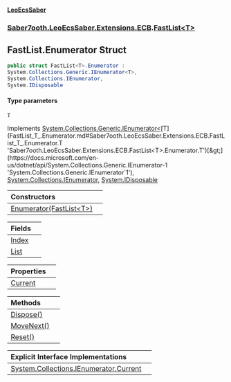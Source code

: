 #### [LeoEcsSaber](index.md 'index')
### [Saber7ooth.LeoEcsSaber.Extensions.ECB](Saber7ooth.LeoEcsSaber.Extensions.ECB.md 'Saber7ooth.LeoEcsSaber.Extensions.ECB').[FastList&lt;T&gt;](FastList_T_.md 'Saber7ooth.LeoEcsSaber.Extensions.ECB.FastList<T>')

## FastList<T>.Enumerator Struct

```csharp
public struct FastList<T>.Enumerator :
System.Collections.Generic.IEnumerator<T>,
System.Collections.IEnumerator,
System.IDisposable
```
#### Type parameters

<a name='Saber7ooth.LeoEcsSaber.Extensions.ECB.FastList_T_.Enumerator.T'></a>

`T`

Implements [System.Collections.Generic.IEnumerator&lt;](https://docs.microsoft.com/en-us/dotnet/api/System.Collections.Generic.IEnumerator-1 'System.Collections.Generic.IEnumerator`1')[T](FastList_T_.Enumerator.md#Saber7ooth.LeoEcsSaber.Extensions.ECB.FastList_T_.Enumerator.T 'Saber7ooth.LeoEcsSaber.Extensions.ECB.FastList<T>.Enumerator.T')[&gt;](https://docs.microsoft.com/en-us/dotnet/api/System.Collections.Generic.IEnumerator-1 'System.Collections.Generic.IEnumerator`1'), [System.Collections.IEnumerator](https://docs.microsoft.com/en-us/dotnet/api/System.Collections.IEnumerator 'System.Collections.IEnumerator'), [System.IDisposable](https://docs.microsoft.com/en-us/dotnet/api/System.IDisposable 'System.IDisposable')

| Constructors | |
| :--- | :--- |
| [Enumerator(FastList&lt;T&gt;)](FastList_T_.Enumerator.Enumerator(FastList_T_).md 'Saber7ooth.LeoEcsSaber.Extensions.ECB.FastList<T>.Enumerator.Enumerator(Saber7ooth.LeoEcsSaber.Extensions.ECB.FastList<T>)') | |

| Fields | |
| :--- | :--- |
| [Index](FastList_T_.Enumerator.Index.md 'Saber7ooth.LeoEcsSaber.Extensions.ECB.FastList<T>.Enumerator.Index') | |
| [List](FastList_T_.Enumerator.List.md 'Saber7ooth.LeoEcsSaber.Extensions.ECB.FastList<T>.Enumerator.List') | |

| Properties | |
| :--- | :--- |
| [Current](FastList_T_.Enumerator.Current.md 'Saber7ooth.LeoEcsSaber.Extensions.ECB.FastList<T>.Enumerator.Current') | |

| Methods | |
| :--- | :--- |
| [Dispose()](FastList_T_.Enumerator.Dispose().md 'Saber7ooth.LeoEcsSaber.Extensions.ECB.FastList<T>.Enumerator.Dispose()') | |
| [MoveNext()](FastList_T_.Enumerator.MoveNext().md 'Saber7ooth.LeoEcsSaber.Extensions.ECB.FastList<T>.Enumerator.MoveNext()') | |
| [Reset()](FastList_T_.Enumerator.Reset().md 'Saber7ooth.LeoEcsSaber.Extensions.ECB.FastList<T>.Enumerator.Reset()') | |

| Explicit Interface Implementations | |
| :--- | :--- |
| [System.Collections.IEnumerator.Current](FastList_T_.Enumerator.System.Collections.IEnumerator.Current.md 'Saber7ooth.LeoEcsSaber.Extensions.ECB.FastList<T>.Enumerator.System.Collections.IEnumerator.Current') | |
